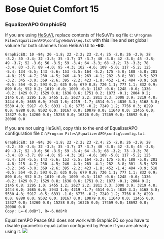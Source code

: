 # Bose Quiet Comfort 15
### EqualizerAPO GraphicEQ
If you are using [HeSuVi](https://sourceforge.net/projects/hesuvi/), replace contents of HeSuVi's eq file `C:\Program Files\EqualizerAPO\config\HeSuVi\eq.txt` with this line and set global volume for both channels from HeSuVi UI to **-60**.
```
GraphicEQ: 10 -84; 20 -1.8; 22 -2.2; 23 -2.4; 25 -2.8; 26 -2.9; 28 -3.2; 30 -3.4; 32 -3.5; 35 -3.7; 37 -3.7; 40 -3.8; 42 -3.8; 45 -3.8; 49 -3.7; 52 -3.6; 56 -3.5; 59 -3.4; 64 -3.3; 68 -3.2; 73 -3.3; 78 -3.4; 83 -3.7; 89 -4.0; 95 -4.3; 102 -4.6; 109 -5.0; 117 -5.2; 125 -5.4; 134 -5.5; 143 -5.6; 153 -5.5; 164 -5.2; 175 -5.0; 188 -5.0; 201 -4.8; 215 -4.7; 230 -4.5; 246 -4.3; 263 -4.1; 282 -3.8; 301 -3.5; 323 -3.2; 345 -3.0; 369 -2.6; 395 -2.2; 423 -1.8; 452 -1.4; 484 -0.9; 518 -0.5; 554 -0.2; 593 0.2; 635 0.6; 679 0.8; 726 1.1; 777 1.1; 832 0.9; 890 0.6; 952 0.2; 1019 -0.0; 1090 -0.3; 1167 -0.6; 1248 -0.6; 1336 -0.2; 1429 0.7; 1529 0.8; 1636 0.6; 1751 0.2; 1873 -0.1; 2004 0.2; 2145 0.8; 2295 1.0; 2455 1.2; 2627 2.2; 2811 3.3; 3008 3.9; 3219 4.8; 3444 6.0; 3685 6.0; 3943 1.6; 4219 -1.7; 4514 0.1; 4830 3.3; 5168 5.8; 5530 4.8; 5917 -0.5; 6331 -1.6; 6775 -0.2; 7249 1.2; 7756 0.3; 8299 0.0; 8880 0.0; 9502 0.0; 10167 0.0; 10879 0.0; 11640 0.0; 12455 0.0; 13327 0.0; 14260 0.0; 15258 0.0; 16326 0.0; 17469 0.0; 18692 0.0; 20000 0.0
```
If you are not using HeSuVi, copy this to the end of EqualizerAPO configuration file `C:\Program Files\EqualizerAPO\config\config.txt`.
```
GraphicEQ: 10 -84; 20 -1.8; 22 -2.2; 23 -2.4; 25 -2.8; 26 -2.9; 28 -3.2; 30 -3.4; 32 -3.5; 35 -3.7; 37 -3.7; 40 -3.8; 42 -3.8; 45 -3.8; 49 -3.7; 52 -3.6; 56 -3.5; 59 -3.4; 64 -3.3; 68 -3.2; 73 -3.3; 78 -3.4; 83 -3.7; 89 -4.0; 95 -4.3; 102 -4.6; 109 -5.0; 117 -5.2; 125 -5.4; 134 -5.5; 143 -5.6; 153 -5.5; 164 -5.2; 175 -5.0; 188 -5.0; 201 -4.8; 215 -4.7; 230 -4.5; 246 -4.3; 263 -4.1; 282 -3.8; 301 -3.5; 323 -3.2; 345 -3.0; 369 -2.6; 395 -2.2; 423 -1.8; 452 -1.4; 484 -0.9; 518 -0.5; 554 -0.2; 593 0.2; 635 0.6; 679 0.8; 726 1.1; 777 1.1; 832 0.9; 890 0.6; 952 0.2; 1019 -0.0; 1090 -0.3; 1167 -0.6; 1248 -0.6; 1336 -0.2; 1429 0.7; 1529 0.8; 1636 0.6; 1751 0.2; 1873 -0.1; 2004 0.2; 2145 0.8; 2295 1.0; 2455 1.2; 2627 2.2; 2811 3.3; 3008 3.9; 3219 4.8; 3444 6.0; 3685 6.0; 3943 1.6; 4219 -1.7; 4514 0.1; 4830 3.3; 5168 5.8; 5530 4.8; 5917 -0.5; 6331 -1.6; 6775 -0.2; 7249 1.2; 7756 0.3; 8299 0.0; 8880 0.0; 9502 0.0; 10167 0.0; 10879 0.0; 11640 0.0; 12455 0.0; 13327 0.0; 14260 0.0; 15258 0.0; 16326 0.0; 17469 0.0; 18692 0.0; 20000 0.0
Copy: L=-6.0dB*l, R=-6.0dB*R
```
EqualizerAPO Peace GUI does not work with GraphicEQ so you have to disable parametric equalization configured by Peace if you are already using it.
![](https://raw.githubusercontent.com/jaakkopasanen/AutoEq/master/results/Headphone.com/innerfidelity/onear/Bose%20Quiet%20Comfort%2015/Bose%20Quiet%20Comfort%2015.png)
